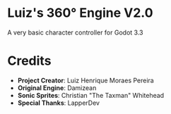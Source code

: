 # Luiz's 360° Engine V2.0
 A very basic character controller for Godot 3.3

# Credits
- **Project Creator**: Luiz Henrique Moraes Pereira
- **Original Engine**: Damizean
- **Sonic Sprites**: Christian "The Taxman" Whitehead
- **Special Thanks**: LapperDev
